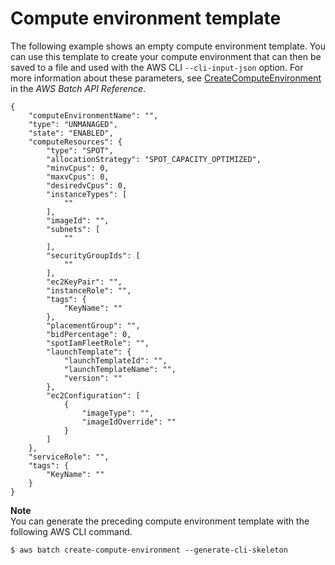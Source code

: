 # Compute environment template<a name="compute-environment-template"></a>

The following example shows an empty compute environment template\. You can use this template to create your compute environment that can then be saved to a file and used with the AWS CLI `--cli-input-json` option\. For more information about these parameters, see [CreateComputeEnvironment](https://docs.aws.amazon.com/batch/latest/APIReference/API_CreateComputeEnvironment.html) in the *AWS Batch API Reference*\.

```
{
    "computeEnvironmentName": "",
    "type": "UNMANAGED",
    "state": "ENABLED",
    "computeResources": {
        "type": "SPOT",
        "allocationStrategy": "SPOT_CAPACITY_OPTIMIZED",
        "minvCpus": 0,
        "maxvCpus": 0,
        "desiredvCpus": 0,
        "instanceTypes": [
            ""
        ],
        "imageId": "",
        "subnets": [
            ""
        ],
        "securityGroupIds": [
            ""
        ],
        "ec2KeyPair": "",
        "instanceRole": "",
        "tags": {
            "KeyName": ""
        },
        "placementGroup": "",
        "bidPercentage": 0,
        "spotIamFleetRole": "",
        "launchTemplate": {
            "launchTemplateId": "",
            "launchTemplateName": "",
            "version": ""
        },
        "ec2Configuration": [
            {
                "imageType": "",
                "imageIdOverride": ""
            }
        ]
    },
    "serviceRole": "",
    "tags": {
        "KeyName": ""
    }
}
```

**Note**  
You can generate the preceding compute environment template with the following AWS CLI command\.  

```
$ aws batch create-compute-environment --generate-cli-skeleton
```